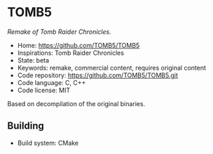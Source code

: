 # TOMB5

_Remake of Tomb Raider Chronicles._

- Home: https://github.com/TOMB5/TOMB5
- Inspirations: Tomb Raider Chronicles
- State: beta
- Keywords: remake, commercial content, requires original content
- Code repository: https://github.com/TOMB5/TOMB5.git
- Code language: C, C++
- Code license: MIT

Based on decompilation of the original binaries.

## Building

- Build system: CMake

